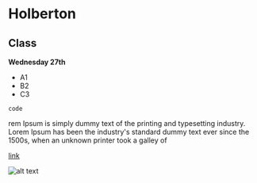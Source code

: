 # Holberton

## Class
**Wednesday 27th**


* A1
* B2
* C3

`code`


rem Ipsum is simply dummy text of the printing and typesetting industry. Lorem Ipsum has been the industry's standard dummy text ever since the 1500s, when an unknown printer took a galley of

[link](www.google.com)

![alt text](https://cambridgecarbonmap.org/wp-content/uploads/2021/09/coding.png)
